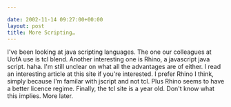 ```yaml
---

date: 2002-11-14 09:27:00+00:00
layout: post
title: More Scripting…
---
```


I've been looking at java scripting languages. The one our colleagues at UofA use is tcl blend. Another interesting one is Rhino, a javascript java script. haha. I'm still unclear on what all the advantages are of either. I read an interesting article at this site if you're interested. I prefer Rhino I think, simply because I'm familar with jscript and not tcl. Plus Rhino seems to have a better licence regime. Finally, the tcl site is a year old. Don't know what this implies. More later.
